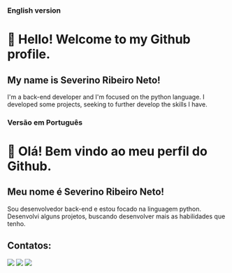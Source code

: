 ### English version

# 👋 Hello! Welcome to my Github profile.
## My name is Severino Ribeiro Neto!

I'm a back-end developer and I'm focused on the python language. I developed some projects, seeking to further develop the skills I have.


### Versão em Português

# 👋 Olá! Bem vindo ao meu perfil do Github.
## Meu nome é Severino Ribeiro Neto!

Sou desenvolvedor back-end e estou focado na linguagem python. Desenvolvi alguns projetos, buscando desenvolver mais as habilidades que tenho.

## Contatos:

<div>
<a href="https://instagram.com/severino_neto" target="_blank"><img src="https://img.shields.io/badge/-Instagram-%23E4405F?style=for-the-badge&logo=instagram&logoColor=white" target="_blank"></a>
<a href = "mailto:severino.neto@dcx.ufpb.br"><img src="https://img.shields.io/badge/Gmail-D14836?style=for-the-badge&logo=gmail&logoColor=white" target="_blank"></a>
<a href="https://www.linkedin.com/in/severino-ribeiro-neto-914973125/" target="_blank"><img src="https://img.shields.io/badge/-LinkedIn-%230077B5?style=for-the-badge&logo=linkedin&logoColor=white" target="_blank"></a>   
</div>
